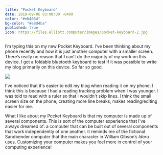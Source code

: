```yaml
---
title: "Pocket Keyboard"
date: 2019-09-06 03:00:00 -0400
color: "#eb4034"
bg-color: "#e8d4ba"
published: true
icon: https://files.elliott.computer/images/pocket-keyboard-2.jpg
---
```


I’m typing this on my new Pocket Keyboard. I’ve been thinking about my phone recently and how it is just another computer with a smaller screen. There’s really no reason that I can’t do the majority of my work on this device. I got a foldable bluetooth keyboard to test if it was possible to write my blog primarily on this device. So far so good.

![](https://files.elliott.computer/images/pocket-keyboard-1.jpg)

I've noticed that it's easier to edit my blog when reading it on my phone. I think this is because I had a reading tracking problem when I was younger. I was told to read with a ruler so that I wouldn't skip lines. I think the small screen size on the phone, creating more line breaks, makes reading/editing easier for me.

What I like about my Pocket Keyboard is that my computer is made up of several components. This is sort of the computer experience that I've always dreamed of: a computer that can be built out of several components that work independently of one another. It reminds me of the fictional Sandbender computer that the main character in William Gibson’s *Idoru* uses. Customizing your computer makes you feel more in control of your computing experience!
